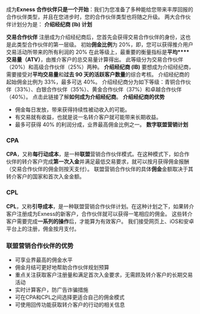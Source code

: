 
成为**Exness 合作伙伴只是一个开始**：我们为您准备了多种能给您带来丰厚回报的合作伙伴类型，并且在您进步时，您的合作伙伴类型也将随之升级。
两大合作伙伴计划分为是：
**介绍经纪商 (Ib) 计划**
 
**交易合作伙伴**
注册成为介绍经纪商后，您首先会获得交易合作伙伴的身份，这也是此类型合作伙伴的第一层级。 初始**佣金比例**为 20%，即，您可以获得推介用户交易活动所带来的所有利润的 20% 在此等级上，最重要的衡量指标是**平均****交易量（ATV）**，由推介客户的总交易量计算得出。
此等级分为交易合作伙伴（20%）和高级合作伙伴（25%）两种。
**介绍经纪商 (IB)**
要想成为介绍经纪商，需要接受对**平均交易量**和**过去 90 天的活跃客户数量**的综合考核。 介绍经纪商的起始佣金比例为 33%，最多可达 40%。
介绍经纪商分为如下等级：青铜合作伙伴（33%）、白银合作伙伴（35%）、黄金合作伙伴（37%）和卓越合作伙伴（40%）。
点击此链接了解**如何成为介绍经纪商**。
**介绍经纪商的优势**
* 佣金每日发放，带来获得持续性被动收入的可能。
* 有交易就有收益，也就是说一名转介客户就可能带来长期收益。
* 最多可获得 40% 的利润分成，业界最高佣金比例之一。
**数字联盟营销计划**
 
### CPA ###
**CPA**，又称**每行动成本**，是一种**联盟**营销合作伙伴模式。在这种模式下，如合作伙伴的转介客户完成**第一次入金**并满足最低交易要求，就可以按月获得佣金报酬（交易合作伙伴的佣金则按天支付）。
联盟营销合作伙伴的具体**佣金**金额取决于其转介客户的国家和首次入金金额。
### CPL ###
**CPL**，又称**引导成本**，是一种联盟营销合作伙伴计划。在这种计划之下，如果转介客户注册成为Exness的新客户，合作伙伴就可以获得一笔相应的佣金。 这些转介客户需要完成**一系列的操作**后，才能算为有效客户。
我们接受网页上、iOS和安卓平台上的注册，佣金按月支付。
### 联盟营销合作伙伴的优势 ###
* 可享业界最高的佣金水平
* 佣金月结可更好地帮助合作伙伴规划预算
* 重点关注获取客户注册量和满足首次入金要求，无需顾及转介客户的长期交易活动
* 实时计算客户，防广告诈骗措施
* 可在CPA和CPL之间选择更适合自己的佣金模式
* 可使用回传功能获取转介客户的行动的相关信息